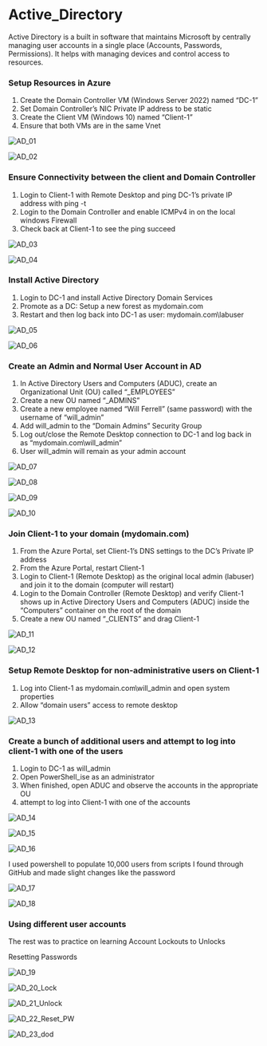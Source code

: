 # Active_Directory
<p>Active Directory is a built in software that maintains Microsoft by centrally managing user accounts in a single place (Accounts, Passwords, Permissions). It helps with managing devices and control access to resources.</p>

<h3>Setup Resources in Azure</h3>
<ol>
  <li>Create the Domain Controller VM (Windows Server 2022) named “DC-1”</li>
  <li>Set Domain Controller’s NIC Private IP address to be static</li>
  <li>Create the Client VM (Windows 10) named “Client-1”</li>
  <li>Ensure that both VMs are in the same Vnet</li>
  
</ol>

![AD_01](https://github.com/Keepcodingjoni619/Active_Directory/assets/82996237/013561bc-c3ae-41d5-a755-e3cf4099bc29)

![AD_02](https://github.com/Keepcodingjoni619/Active_Directory/assets/82996237/f9b55c49-e85f-4b7f-b60c-340e046eb27d)

<h3>Ensure Connectivity between the client and Domain Controller</h3>
<ol>
 <li>Login to Client-1 with Remote Desktop and ping DC-1’s private IP address with ping -t </li>
 <li>Login to the Domain Controller and enable ICMPv4 in on the local windows Firewall</li>
 <li>Check back at Client-1 to see the ping succeed</li>
</ol>

![AD_03](https://github.com/Keepcodingjoni619/Active_Directory/assets/82996237/180802a4-1ad9-4aff-9b71-90ab991c9fc5)

![AD_04](https://github.com/Keepcodingjoni619/Active_Directory/assets/82996237/6bbdc6ef-2e67-41c6-ab64-3a1fae82b667)

<h3>Install Active Directory</h3>
<ol>
  <li>Login to DC-1 and install Active Directory Domain Services</li>
  <li>Promote as a DC: Setup a new forest as mydomain.com</li>
  <li>Restart and then log back into DC-1 as user: mydomain.com\labuser</li>
</ol>

![AD_05](https://github.com/Keepcodingjoni619/Active_Directory/assets/82996237/aeedd7c1-779e-4e98-ab06-ce81b7d1ace6)

![AD_06](https://github.com/Keepcodingjoni619/Active_Directory/assets/82996237/9cb6a437-9f34-4ae5-b789-4ca316595e0e)

<h3>Create an Admin and Normal User Account in AD</h3>
<ol>
  <li>In Active Directory Users and Computers (ADUC), create an Organizational Unit (OU) called “_EMPLOYEES”</li>
  <li>Create a new OU named “_ADMINS”</li>
  <li>Create a new employee named “Will Ferrell” (same password) with the username of “will_admin”</li>
  <li>Add will_admin to the “Domain Admins” Security Group
  <li>Log out/close the Remote Desktop connection to DC-1 and log back in as “mydomain.com\will_admin”</li>
  <li>User will_admin will remain as your admin account </li>

</ol>

![AD_07](https://github.com/Keepcodingjoni619/Active_Directory/assets/82996237/7539d0e7-ad1a-4512-829c-e076f34917fa)


![AD_08](https://github.com/Keepcodingjoni619/Active_Directory/assets/82996237/1c29a7c6-5979-4f52-9e37-53d8ed0951df)

![AD_09](https://github.com/Keepcodingjoni619/Active_Directory/assets/82996237/52a8ee26-842b-4c37-b75e-0fa7114b027c)

![AD_10](https://github.com/Keepcodingjoni619/Active_Directory/assets/82996237/f9cc96e0-0d3d-46f5-ad3a-2fe454f32f0b)

<h3>Join Client-1 to your domain (mydomain.com)</h3>
<ol>
  <li>From the Azure Portal, set Client-1’s DNS settings to the DC’s Private IP address</li>
  <li>From the Azure Portal, restart Client-1</li>
  <li>Login to Client-1 (Remote Desktop) as the original local admin (labuser) and join it to the domain (computer will restart)</li>
  <li>Login to the Domain Controller (Remote Desktop) and verify Client-1 shows up in Active Directory Users and Computers (ADUC) inside the “Computers” container on the root of the domain</li>
  <li>Create a new OU named “_CLIENTS” and drag Client-1</li>
</ol>

![AD_11](https://github.com/Keepcodingjoni619/Active_Directory/assets/82996237/0636c717-8dcc-44eb-adef-4d9aa6327ec3)

![AD_12](https://github.com/Keepcodingjoni619/Active_Directory/assets/82996237/2f64bb6c-477a-49ec-9e23-acba037784af)

<h3>Setup Remote Desktop for non-administrative users on Client-1</h3>
<ol>
  <li>Log into Client-1 as mydomain.com\will_admin and open system properties</li>
  <li>Allow “domain users” access to remote desktop</li>
</ol>

![AD_13](https://github.com/Keepcodingjoni619/Active_Directory/assets/82996237/f62cad68-8b9a-4b84-af08-bf260fea9467)

<h3>Create a bunch of additional users and attempt to log into client-1 with one of the users</h3>
<ol>
  <li>Login to DC-1 as will_admin</li>
  <li>Open PowerShell_ise as an administrator</li>
  <li>When finished, open ADUC and observe the accounts in the appropriate OU</li>
  <li>attempt to log into Client-1 with one of the accounts</li>
</ol>

![AD_14](https://github.com/Keepcodingjoni619/Active_Directory/assets/82996237/244053d4-6e16-4af3-92b5-b19bedb8be17)

![AD_15](https://github.com/Keepcodingjoni619/Active_Directory/assets/82996237/c4c512c5-5064-4dc5-91c5-fd5a561e69e1)

![AD_16](https://github.com/Keepcodingjoni619/Active_Directory/assets/82996237/a57ac9cf-524a-4099-a024-e6aa2a9dd847)

<p>I used powershell to populate 10,000 users from scripts I found through GitHub and made slight changes like the password</p>

![AD_17](https://github.com/Keepcodingjoni619/Active_Directory/assets/82996237/e420fb40-2aa3-4037-8cf2-7d5e8ff093e7)

![AD_18](https://github.com/Keepcodingjoni619/Active_Directory/assets/82996237/f401c24c-8d4f-4d62-ab3e-9ce67787cf23)

<h3>Using different user accounts </h3>
<p>The rest was to practice on learning Account Lockouts to Unlocks</p>
<p>Resetting Passwords</p>

![AD_19](https://github.com/Keepcodingjoni619/Active_Directory/assets/82996237/ed8d0086-59cc-45ee-8bb6-24c2fb729592)

![AD_20_Lock](https://github.com/Keepcodingjoni619/Active_Directory/assets/82996237/ae39eae6-6bb5-48bc-a942-8b0a38b3a089)

![AD_21_Unlock](https://github.com/Keepcodingjoni619/Active_Directory/assets/82996237/b703cc79-1740-4cd6-a6a9-12d51499d59d)

![AD_22_Reset_PW](https://github.com/Keepcodingjoni619/Active_Directory/assets/82996237/69da2fcc-478d-4619-9ee5-e6e7eee6319a)

![AD_23_dod](https://github.com/Keepcodingjoni619/Active_Directory/assets/82996237/627a6adc-bf01-4a37-9f4d-f35e0b8431bc)
